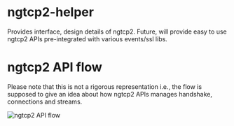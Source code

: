 # ngtcp2-helper
Provides interface, design details of ngtcp2. Future, will provide easy to use ngtcp2 APIs pre-integrated with various events/ssl libs.

# ngtcp2 API flow

Please note that this is not a rigorous representation i.e., the flow is
supposed to give an idea about how ngtcp2 APIs manages handshake, connections
and streams.

![ngtcp2 API flow](http://www.plantuml.com/plantuml/proxy?src=https://raw.githubusercontent.com/nyrahul/ngtcp2-helper/master/res/ngtcp2-api-flow.puml?cache=no)

